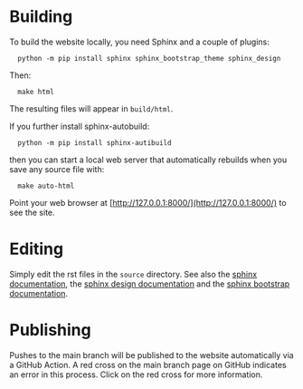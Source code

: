 Building
========

To build the website locally, you need Sphinx and a couple of plugins:
```console
  python -m pip install sphinx sphinx_bootstrap_theme sphinx_design
```
Then:
```console
  make html
```
The resulting files will appear in `build/html`.

If you further install sphinx-autobuild:
```console
  python -m pip install sphinx-autibuild
```
then you can start a local web server that automatically rebuilds when you save any source file with:
```console
  make auto-html
```
Point your web browser at [http://127.0.0.1:8000/](http://127.0.0.1:8000/) to see the site.

Editing
=======

Simply edit the rst files in the `source` directory. See also the [sphinx documentation](https://www.sphinx-doc.org/en/master/usage/restructuredtext/index.html),
the [sphinx design documentation](https://sphinx-design.readthedocs.io/en/latest/) and the [sphinx bootstrap documentation](http://ryan-roemer.github.io/sphinx-bootstrap-theme/README.html).

Publishing
==========

Pushes to the main branch will be published to the website automatically via a GitHub Action. A red cross on the main branch page on GitHub indicates an error in this process. Click on the red cross for more information.
